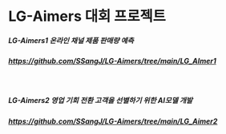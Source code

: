 # LG-Aimers 대회 프로젝트

##### LG-Aimers1 온라인 채널 제품 판매량 예측
##### https://github.com/SSangJ/LG-Aimers/tree/main/LG_AImer1


<br>


##### LG-Aimers2 영업 기회 전환 고객을 선별하기 위한 AI모델 개발
##### https://github.com/SSangJ/LG-Aimers/tree/main/LG_Aimer2
